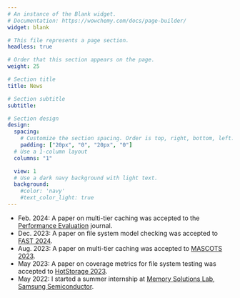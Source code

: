 ```yaml
---
# An instance of the Blank widget.
# Documentation: https://wowchemy.com/docs/page-builder/
widget: blank

# This file represents a page section.
headless: true

# Order that this section appears on the page.
weight: 25

# Section title
title: News

# Section subtitle
subtitle:

# Section design
design:
  spacing:
    # Customize the section spacing. Order is top, right, bottom, left.
    padding: ["20px", "0", "20px", "0"]
  # Use a 1-column layout
  columns: "1"

  view: 1
  # Use a dark navy background with light text.
  background:
    #color: 'navy'
    #text_color_light: true
---
```


<ul>
  <li>Feb. 2024: A paper on multi-tier caching was accepted to the <a href="https://www.sciencedirect.com/journal/performance-evaluation">Performance Evaluation</a> journal.
  <li>Dec. 2023: A paper on file system model checking was accepted to <a href="https://www.usenix.org/conference/fast24">FAST 2024</a>.
  <li>Aug. 2023: A paper on multi-tier caching was accepted to <a href="https://mascots.iitis.pl/">MASCOTS 2023</a>.
  <li>May 2023: A paper on coverage metrics for file system testing was accepted to <a href="https://www.hotstorage.org/2023/">HotStorage 2023</a>.
  <li>May 2022: I started a summer internship at <a href="https://samsungmsl.com/">Memory Solutions Lab, Samsung Semiconductor</a>.
<!--
  <li>Mar. 2022: I delivered a presentation with Prof. Scott Smolka at <a href="https://gears.win.tue.nl/events/dmcd22/">Dutch Model Checking Day 2022</a>.
  <li><b>[Jan. 2022]</b>  I passed the Research Proficiency Examination and advanced to candidacy.</li>
  <li><b>[Jun. 2021]</b>  A paper on model checking for file system development got accepted by <a href="https://www.hotstorage.org/2021/">HotStorage 2021</a>.</li>
  <li><b>[Feb. 2020]</b>  A paper on content sifting storage got accepted by <a href="https://www.dac.com/About/Conference-Archive/57th-DAC-2020/">DAC 2020</a>.</li>
  <li><b>[Jan. 2020]</b>  I joined <a href="https://www.fsl.cs.stonybrook.edu/">File systems and Storage Lab (FSL)</a>.</li>
-->
</ul>

